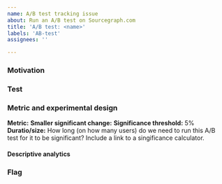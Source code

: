 ```yaml
---
name: A/B test tracking issue
about: Run an A/B test on Sourcegraph.com
title: 'A/B test: <name>'
labels: 'AB-test'
assignees: ''

---
```


### Motivation
  
<!-- What user problem are we trying to solve with the A/B test? What uncertainty are we trying to lift? -->

### Test

<!-- What will be test? What will be the control, and what version(s) will we test? -->
  
### Metric and experimental design
  
**Metric:** <!-- What metric are we measuring success with? -->
**Smaller significant change:** <!-- What metric change would validate the test? If <metric> reaches at least xx (+yy%), the proposed version will be signinificantly better? -->
**Significance threshold:** 5% <!-- Default to 5% -->
**Duratio/size:** How long (on how many users) do we need to run this A/B test for it to be significant? Include a link to a singificance calculator.
  
  
#### Descriptive analytics

<!-- What other analytics will you leverage to understand the test? (Note that only one metric should be used for success -->
  
### Flag

<!-- What's the name of the feature flag for this test? Also create an `AB-test/<nameOfFlag>` label to tag releated issues -->
